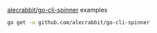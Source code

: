 [alecrabbit/go-cli-spinner](https://github.com/alecrabbit/go-cli-spinner) examples

```bash
go get -u github.com/alecrabbit/go-cli-spinner
```
